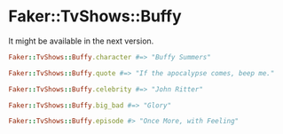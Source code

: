 # Faker::TvShows::Buffy

It might be available in the next version.

```ruby
Faker::TvShows::Buffy.character #=> "Buffy Summers"

Faker::TvShows::Buffy.quote #=> "If the apocalypse comes, beep me."

Faker::TvShows::Buffy.celebrity #=> "John Ritter"

Faker::TvShows::Buffy.big_bad #=> "Glory"

Faker::TvShows::Buffy.episode #> "Once More, with Feeling"
```
